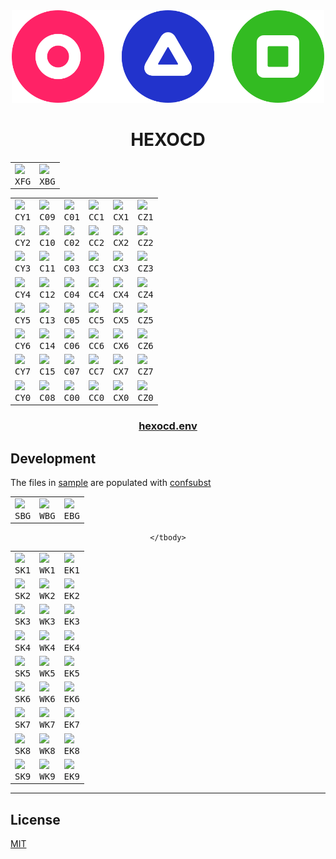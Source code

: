 <!-- mxc: path=./README.md -->

<div align="center">
  <img src=".github/assets/icon.png" width="500px"/>
  <h1>HEXOCD</h1>
</div>

<div align="center">
  <table>
    <tbody>
      <tr>
        <td width="${TW}"><img width="${W}" src="${U}/${W}x${H}/${XFG_}/${XBG_}.${FMT}?text=${XFG_}&font=${FONT}"/><br><div align="center"><kbd>XFG</kbd></div></td>
        <td width="${TW}"><img width="${W}" src="${U}/${W}x${H}/${XBG_}/${XFG_}.${FMT}?text=${XBG_}&font=${FONT}"/><br><div align="center"><kbd>XBG</kbd></div></td>
      </tr>
    </tbody>
  </table>
</div>

<div align="center">
  <table>
    <tbody>
      <tr>
        <td width="${TW}"><img width="${W}" src="${U}/${W}x${H}/${CY1_}/000.${FMT}?text=${CY1_}&font=${FONT}"/><br><div align="center"><kbd>CY1</kbd></div></td>
        <td width="${TW}"><img width="${W}" src="${U}/${W}x${H}/${C09_}/000.${FMT}?text=${C09_}&font=${FONT}"/><br><div align="center"><kbd>C09</kbd></div></td>
        <td width="${TW}"><img width="${W}" src="${U}/${W}x${H}/${C01_}/000.${FMT}?text=${C01_}&font=${FONT}"/><br><div align="center"><kbd>C01</kbd></div></td>
        <td width="${TW}"><img width="${W}" src="${U}/${W}x${H}/${CC1_}/000.${FMT}?text=${CC1_}&font=${FONT}"/><br><div align="center"><kbd>CC1</kbd></div></td>
        <td width="${TW}"><img width="${W}" src="${U}/${W}x${H}/${CX1_}/000.${FMT}?text=${CX1_}&font=${FONT}"/><br><div align="center"><kbd>CX1</kbd></div></td>
        <td width="${TW}"><img width="${W}" src="${U}/${W}x${H}/${CZ1_}/000.${FMT}?text=${CZ1_}&font=${FONT}"/><br><div align="center"><kbd>CZ1</kbd></div></td>
      </tr>
      <tr>
        <td width="${TW}"><img width="${W}" src="${U}/${W}x${H}/${CY2_}/000.${FMT}?text=${CY2_}&font=${FONT}"/><br><div align="center"><kbd>CY2</kbd></div></td>
        <td width="${TW}"><img width="${W}" src="${U}/${W}x${H}/${C10_}/000.${FMT}?text=${C10_}&font=${FONT}"/><br><div align="center"><kbd>C10</kbd></div></td>
        <td width="${TW}"><img width="${W}" src="${U}/${W}x${H}/${C02_}/000.${FMT}?text=${C02_}&font=${FONT}"/><br><div align="center"><kbd>C02</kbd></div></td>
        <td width="${TW}"><img width="${W}" src="${U}/${W}x${H}/${CC2_}/000.${FMT}?text=${CC2_}&font=${FONT}"/><br><div align="center"><kbd>CC2</kbd></div></td>
        <td width="${TW}"><img width="${W}" src="${U}/${W}x${H}/${CX2_}/000.${FMT}?text=${CX2_}&font=${FONT}"/><br><div align="center"><kbd>CX2</kbd></div></td>
        <td width="${TW}"><img width="${W}" src="${U}/${W}x${H}/${CZ2_}/000.${FMT}?text=${CZ2_}&font=${FONT}"/><br><div align="center"><kbd>CZ2</kbd></div></td>
      </tr>
      <tr>
        <td width="${TW}"><img width="${W}" src="${U}/${W}x${H}/${CY3_}/000.${FMT}?text=${CY3_}&font=${FONT}"/><br><div align="center"><kbd>CY3</kbd></div></td>
        <td width="${TW}"><img width="${W}" src="${U}/${W}x${H}/${C11_}/000.${FMT}?text=${C11_}&font=${FONT}"/><br><div align="center"><kbd>C11</kbd></div></td>
        <td width="${TW}"><img width="${W}" src="${U}/${W}x${H}/${C03_}/000.${FMT}?text=${C03_}&font=${FONT}"/><br><div align="center"><kbd>C03</kbd></div></td>
        <td width="${TW}"><img width="${W}" src="${U}/${W}x${H}/${CC3_}/000.${FMT}?text=${CC3_}&font=${FONT}"/><br><div align="center"><kbd>CC3</kbd></div></td>
        <td width="${TW}"><img width="${W}" src="${U}/${W}x${H}/${CX3_}/000.${FMT}?text=${CX3_}&font=${FONT}"/><br><div align="center"><kbd>CX3</kbd></div></td>
        <td width="${TW}"><img width="${W}" src="${U}/${W}x${H}/${CZ3_}/000.${FMT}?text=${CZ3_}&font=${FONT}"/><br><div align="center"><kbd>CZ3</kbd></div></td>
      </tr>
      <tr>
        <td width="${TW}"><img width="${W}" src="${U}/${W}x${H}/${CY4_}/000.${FMT}?text=${CY4_}&font=${FONT}"/><br><div align="center"><kbd>CY4</kbd></div></td>
        <td width="${TW}"><img width="${W}" src="${U}/${W}x${H}/${C12_}/000.${FMT}?text=${C12_}&font=${FONT}"/><br><div align="center"><kbd>C12</kbd></div></td>
        <td width="${TW}"><img width="${W}" src="${U}/${W}x${H}/${C04_}/000.${FMT}?text=${C04_}&font=${FONT}"/><br><div align="center"><kbd>C04</kbd></div></td>
        <td width="${TW}"><img width="${W}" src="${U}/${W}x${H}/${CC4_}/000.${FMT}?text=${CC4_}&font=${FONT}"/><br><div align="center"><kbd>CC4</kbd></div></td>
        <td width="${TW}"><img width="${W}" src="${U}/${W}x${H}/${CX4_}/FFF.${FMT}?text=${CX4_}&font=${FONT}"/><br><div align="center"><kbd>CX4</kbd></div></td>
        <td width="${TW}"><img width="${W}" src="${U}/${W}x${H}/${CZ4_}/FFF.${FMT}?text=${CZ4_}&font=${FONT}"/><br><div align="center"><kbd>CZ4</kbd></div></td>
      </tr>
      <tr>
        <td width="${TW}"><img width="${W}" src="${U}/${W}x${H}/${CY5_}/000.${FMT}?text=${CY5_}&font=${FONT}"/><br><div align="center"><kbd>CY5</kbd></div></td>
        <td width="${TW}"><img width="${W}" src="${U}/${W}x${H}/${C13_}/000.${FMT}?text=${C13_}&font=${FONT}"/><br><div align="center"><kbd>C13</kbd></div></td>
        <td width="${TW}"><img width="${W}" src="${U}/${W}x${H}/${C05_}/FFF.${FMT}?text=${C05_}&font=${FONT}"/><br><div align="center"><kbd>C05</kbd></div></td>
        <td width="${TW}"><img width="${W}" src="${U}/${W}x${H}/${CC5_}/FFF.${FMT}?text=${CC5_}&font=${FONT}"/><br><div align="center"><kbd>CC5</kbd></div></td>
        <td width="${TW}"><img width="${W}" src="${U}/${W}x${H}/${CX5_}/FFF.${FMT}?text=${CX5_}&font=${FONT}"/><br><div align="center"><kbd>CX5</kbd></div></td>
        <td width="${TW}"><img width="${W}" src="${U}/${W}x${H}/${CZ5_}/FFF.${FMT}?text=${CZ5_}&font=${FONT}"/><br><div align="center"><kbd>CZ5</kbd></div></td>
      </tr>
      <tr>
        <td width="${TW}"><img width="${W}" src="${U}/${W}x${H}/${CY6_}/000.${FMT}?text=${CY6_}&font=${FONT}"/><br><div align="center"><kbd>CY6</kbd></div></td>
        <td width="${TW}"><img width="${W}" src="${U}/${W}x${H}/${C14_}/000.${FMT}?text=${C14_}&font=${FONT}"/><br><div align="center"><kbd>C14</kbd></div></td>
        <td width="${TW}"><img width="${W}" src="${U}/${W}x${H}/${C06_}/000.${FMT}?text=${C06_}&font=${FONT}"/><br><div align="center"><kbd>C06</kbd></div></td>
        <td width="${TW}"><img width="${W}" src="${U}/${W}x${H}/${CC6_}/000.${FMT}?text=${CC6_}&font=${FONT}"/><br><div align="center"><kbd>CC6</kbd></div></td>
        <td width="${TW}"><img width="${W}" src="${U}/${W}x${H}/${CX6_}/000.${FMT}?text=${CX6_}&font=${FONT}"/><br><div align="center"><kbd>CX6</kbd></div></td>
        <td width="${TW}"><img width="${W}" src="${U}/${W}x${H}/${CZ6_}/000.${FMT}?text=${CZ6_}&font=${FONT}"/><br><div align="center"><kbd>CZ6</kbd></div></td>
      </tr>
      <tr>
        <td width="${TW}"><img width="${W}" src="${U}/${W}x${H}/${CY7_}/000.${FMT}?text=${CY7_}&font=${FONT}"/><br><div align="center"><kbd>CY7</kbd></div></td>
        <td width="${TW}"><img width="${W}" src="${U}/${W}x${H}/${C15_}/000.${FMT}?text=${C15_}&font=${FONT}"/><br><div align="center"><kbd>C15</kbd></div></td>
        <td width="${TW}"><img width="${W}" src="${U}/${W}x${H}/${C07_}/FFF.${FMT}?text=${C07_}&font=${FONT}"/><br><div align="center"><kbd>C07</kbd></div></td>
        <td width="${TW}"><img width="${W}" src="${U}/${W}x${H}/${CC7_}/FFF.${FMT}?text=${CC7_}&font=${FONT}"/><br><div align="center"><kbd>CC7</kbd></div></td>
        <td width="${TW}"><img width="${W}" src="${U}/${W}x${H}/${CX7_}/FFF.${FMT}?text=${CX7_}&font=${FONT}"/><br><div align="center"><kbd>CX7</kbd></div></td>
        <td width="${TW}"><img width="${W}" src="${U}/${W}x${H}/${CZ7_}/FFF.${FMT}?text=${CZ7_}&font=${FONT}"/><br><div align="center"><kbd>CZ7</kbd></div></td>
      </tr>
      <tr>
        <td width="${TW}"><img width="${W}" src="${U}/${W}x${H}/${CY0_}/FFF.${FMT}?text=${CY0_}&font=${FONT}"/><br><div align="center"><kbd>CY0</kbd></div></td>
        <td width="${TW}"><img width="${W}" src="${U}/${W}x${H}/${C08_}/FFF.${FMT}?text=${C08_}&font=${FONT}"/><br><div align="center"><kbd>C08</kbd></div></td>
        <td width="${TW}"><img width="${W}" src="${U}/${W}x${H}/${C00_}/FFF.${FMT}?text=${C00_}&font=${FONT}"/><br><div align="center"><kbd>C00</kbd></div></td>
        <td width="${TW}"><img width="${W}" src="${U}/${W}x${H}/${CC0_}/FFF.${FMT}?text=${CC0_}&font=${FONT}"/><br><div align="center"><kbd>CC0</kbd></div></td>
        <td width="${TW}"><img width="${W}" src="${U}/${W}x${H}/${CX0_}/FFF.${FMT}?text=${CX0_}&font=${FONT}"/><br><div align="center"><kbd>CX0</kbd></div></td>
        <td width="${TW}"><img width="${W}" src="${U}/${W}x${H}/${CZ0_}/FFF.${FMT}?text=${CZ0_}&font=${FONT}"/><br><div align="center"><kbd>CZ0</kbd></div></td>
      </tr>
    </tbody>
  </table>
</div>


<div align="center">
    <h3><a href="hexocd.env">hexocd.env</a></h3>
</div>




Development
-----------

The files in [sample](./sample) are populated with [confsubst](https://github.com/metaory/confsubst)


<div align="center">
  <table>
    <tbody>
      <tr>
        <td width="${TW}"><img width="${W}" src="${U}/${W}x${H}/${SBG_}/${SFG_}.${FMT}?text=${SBG_}&font=${FONT}"/><br><div align="center"><kbd>SBG</kbd></div></td>
        <td width="${TW}"><img width="${W}" src="${U}/${W}x${H}/${WBG_}/${WFG_}.${FMT}?text=${WBG_}&font=${FONT}"/><br><div align="center"><kbd>WBG</kbd></div></td>
        <td width="${TW}"><img width="${W}" src="${U}/${W}x${H}/${EBG_}/${EFG_}.${FMT}?text=${EBG_}&font=${FONT}"/><br><div align="center"><kbd>EBG</kbd></div></td>
      </tr>
    </tbody>
  </table>
</div>

<div align="center">
  <table>
    <tbody>
      <tr>
        <td width="${TW}"><img width="${W}" src="${U}/${W}x${H}/${SK1_}/000.${FMT}?text=${SK1_}&font=${FONT}"/><br><div align="center"><kbd>SK1</kbd></div></td>
        <td width="${TW}"><img width="${W}" src="${U}/${W}x${H}/${WK1_}/FFF.${FMT}?text=${WK1_}&font=${FONT}"/><br><div align="center"><kbd>WK1</kbd></div></td>
        <td width="${TW}"><img width="${W}" src="${U}/${W}x${H}/${EK1_}/FFF.${FMT}?text=${EK1_}&font=${FONT}"/><br><div align="center"><kbd>EK1</kbd></div></td>
      </tr>
      <tr>
        <td width="${TW}"><img width="${W}" src="${U}/${W}x${H}/${SK2_}/000.${FMT}?text=${SK2_}&font=${FONT}"/><br><div align="center"><kbd>SK2</kbd></div></td>
        <td width="${TW}"><img width="${W}" src="${U}/${W}x${H}/${WK2_}/FFF.${FMT}?text=${WK2_}&font=${FONT}"/><br><div align="center"><kbd>WK2</kbd></div></td>
        <td width="${TW}"><img width="${W}" src="${U}/${W}x${H}/${EK2_}/FFF.${FMT}?text=${EK2_}&font=${FONT}"/><br><div align="center"><kbd>EK2</kbd></div></td>
      </tr>
      <tr>
        <td width="${TW}"><img width="${W}" src="${U}/${W}x${H}/${SK3_}/000.${FMT}?text=${SK3_}&font=${FONT}"/><br><div align="center"><kbd>SK3</kbd></div></td>
        <td width="${TW}"><img width="${W}" src="${U}/${W}x${H}/${WK3_}/FFF.${FMT}?text=${WK3_}&font=${FONT}"/><br><div align="center"><kbd>WK3</kbd></div></td>
        <td width="${TW}"><img width="${W}" src="${U}/${W}x${H}/${EK3_}/FFF.${FMT}?text=${EK3_}&font=${FONT}"/><br><div align="center"><kbd>EK3</kbd></div></td>
      </tr>
      <tr>
        <td width="${TW}"><img width="${W}" src="${U}/${W}x${H}/${SK4_}/000.${FMT}?text=${SK4_}&font=${FONT}"/><br><div align="center"><kbd>SK4</kbd></div></td>
        <td width="${TW}"><img width="${W}" src="${U}/${W}x${H}/${WK4_}/FFF.${FMT}?text=${WK4_}&font=${FONT}"/><br><div align="center"><kbd>WK4</kbd></div></td>
        <td width="${TW}"><img width="${W}" src="${U}/${W}x${H}/${EK4_}/FFF.${FMT}?text=${EK4_}&font=${FONT}"/><br><div align="center"><kbd>EK4</kbd></div></td>
      </tr>
      <tr>
        <td width="${TW}"><img width="${W}" src="${U}/${W}x${H}/${SK5_}/000.${FMT}?text=${SK5_}&font=${FONT}"/><br><div align="center"><kbd>SK5</kbd></div></td>
        <td width="${TW}"><img width="${W}" src="${U}/${W}x${H}/${WK5_}/FFF.${FMT}?text=${WK5_}&font=${FONT}"/><br><div align="center"><kbd>WK5</kbd></div></td>
        <td width="${TW}"><img width="${W}" src="${U}/${W}x${H}/${EK5_}/FFF.${FMT}?text=${EK5_}&font=${FONT}"/><br><div align="center"><kbd>EK5</kbd></div></td>
      </tr>
      <tr>
        <td width="${TW}"><img width="${W}" src="${U}/${W}x${H}/${SK6_}/000.${FMT}?text=${SK6_}&font=${FONT}"/><br><div align="center"><kbd>SK6</kbd></div></td>
        <td width="${TW}"><img width="${W}" src="${U}/${W}x${H}/${WK6_}/FFF.${FMT}?text=${WK6_}&font=${FONT}"/><br><div align="center"><kbd>WK6</kbd></div></td>
        <td width="${TW}"><img width="${W}" src="${U}/${W}x${H}/${EK6_}/FFF.${FMT}?text=${EK6_}&font=${FONT}"/><br><div align="center"><kbd>EK6</kbd></div></td>
      </tr>
      <tr>
        <td width="${TW}"><img width="${W}" src="${U}/${W}x${H}/${SK7_}/000.${FMT}?text=${SK7_}&font=${FONT}"/><br><div align="center"><kbd>SK7</kbd></div></td>
        <td width="${TW}"><img width="${W}" src="${U}/${W}x${H}/${WK7_}/000.${FMT}?text=${WK7_}&font=${FONT}"/><br><div align="center"><kbd>WK7</kbd></div></td>
        <td width="${TW}"><img width="${W}" src="${U}/${W}x${H}/${EK7_}/000.${FMT}?text=${EK7_}&font=${FONT}"/><br><div align="center"><kbd>EK7</kbd></div></td>
      </tr>
      <tr>
        <td width="${TW}"><img width="${W}" src="${U}/${W}x${H}/${SK8_}/000.${FMT}?text=${SK8_}&font=${FONT}"/><br><div align="center"><kbd>SK8</kbd></div></td>
        <td width="${TW}"><img width="${W}" src="${U}/${W}x${H}/${WK8_}/000.${FMT}?text=${WK8_}&font=${FONT}"/><br><div align="center"><kbd>WK8</kbd></div></td>
        <td width="${TW}"><img width="${W}" src="${U}/${W}x${H}/${EK8_}/000.${FMT}?text=${EK8_}&font=${FONT}"/><br><div align="center"><kbd>EK8</kbd></div></td>
      </tr>
      <tr>
        <td width="${TW}"><img width="${W}" src="${U}/${W}x${H}/${SK9_}/000.${FMT}?text=${SK9_}&font=${FONT}"/><br><div align="center"><kbd>SK9</kbd></div></td>
        <td width="${TW}"><img width="${W}" src="${U}/${W}x${H}/${WK9_}/000.${FMT}?text=${WK9_}&font=${FONT}"/><br><div align="center"><kbd>WK9</kbd></div></td>
        <td width="${TW}"><img width="${W}" src="${U}/${W}x${H}/${EK9_}/000.${FMT}?text=${EK9_}&font=${FONT}"/><br><div align="center"><kbd>EK9</kbd></div></td>
      </tr>

    </tbody>
  </table>
</div>

---

## License

[MIT](LICENSE)
